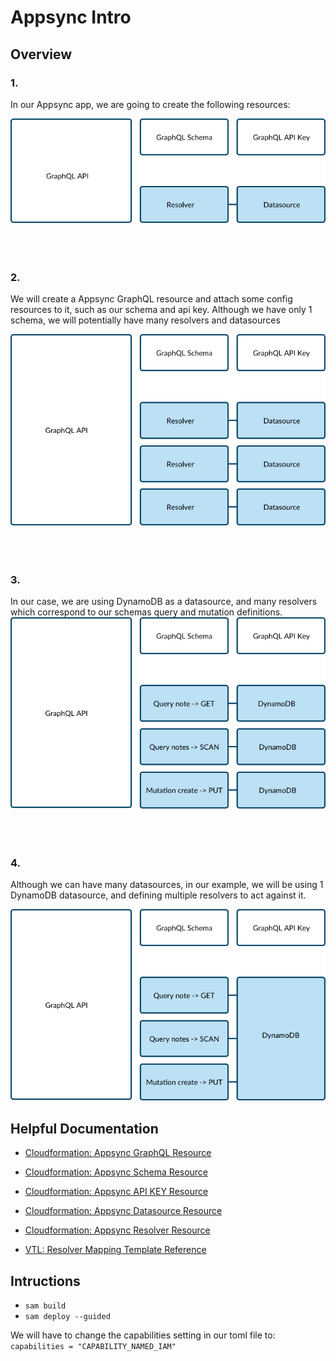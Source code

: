 # Appsync Intro

## Overview

### 1.

In our Appsync app, we are going to create the following resources:

![img1](./docs/img1.png)
<br/>
<br/>
<br/>
<br/>

### 2.

We will create a Appsync GraphQL resource and attach some config resources to it, such as our schema and api key. Although we have only 1 schema, we will potentially have many resolvers and datasources

![img2](./docs/img2.png)
<br/>
<br/>
<br/>
<br/>

### 3.

In our case, we are using DynamoDB as a datasource, and many resolvers which correspond to our schemas query and mutation definitions.
![img3](./docs/img3.png)
<br/>
<br/>
<br/>
<br/>

### 4.

Although we can have many datasources, in our example, we will be using 1 DynamoDB datasource, and defining multiple resolvers to act against it.

![img4](./docs/img4.png)

## Helpful Documentation

-   [Cloudformation: Appsync GraphQL Resource](https://docs.aws.amazon.com/AWSCloudFormation/latest/UserGuide/aws-resource-appsync-graphqlapi.html)

-   [Cloudformation: Appsync Schema Resource](https://docs.aws.amazon.com/AWSCloudFormation/latest/UserGuide/aws-resource-appsync-graphqlschema.html)

-   [Cloudformation: Appsync API KEY Resource](https://docs.aws.amazon.com/AWSCloudFormation/latest/UserGuide/aws-resource-appsync-apikey.html)

-   [Cloudformation: Appsync Datasource Resource](https://docs.aws.amazon.com/AWSCloudFormation/latest/UserGuide/aws-resource-appsync-datasource.html)

-   [Cloudformation: Appsync Resolver Resource](https://docs.aws.amazon.com/AWSCloudFormation/latest/UserGuide/aws-resource-appsync-resolver.html)

-   [VTL: Resolver Mapping Template Reference](https://docs.aws.amazon.com/appsync/latest/devguide/resolver-mapping-template-reference.html)

## Intructions

-   `sam build`
-   `sam deploy --guided`

We will have to change the capabilities setting in our toml file to:
`capabilities = "CAPABILITY_NAMED_IAM"`
